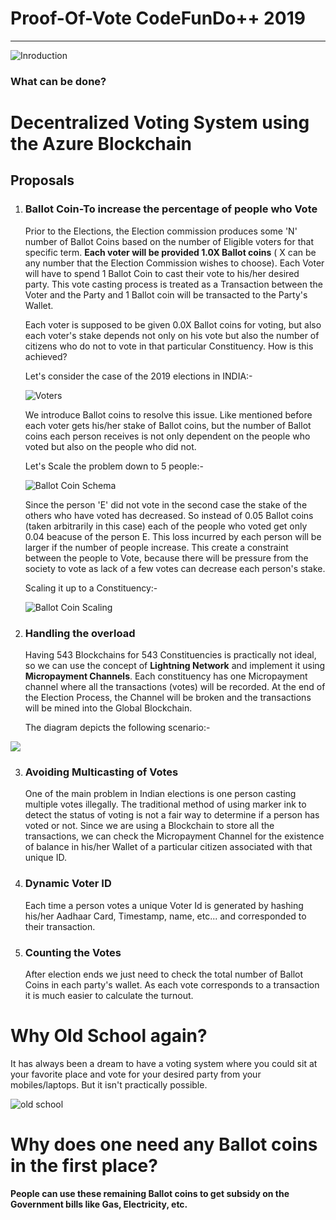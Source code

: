 # Proof-Of-Vote CodeFunDo++ 2019
<hr></hr>

![Inroduction](https://user-images.githubusercontent.com/44934630/61998454-0844f800-b0ce-11e9-8dc3-856ea4d8d8d3.png)

<h3>What can be done?</h3>

<h1>Decentralized Voting System using the Azure Blockchain</h1>

<h2>Proposals</h2>

1. <h3>Ballot Coin-To increase the percentage of people who Vote</h3>
 
     Prior to the Elections, the Election commission produces some 'N' number of Ballot Coins based on the number of Eligible
     voters for that specific term. <b>Each voter will be provided 1.0X Ballot coins</b> ( X can be any number that the Election 
     Commission wishes to choose). Each Voter will have to spend 1 Ballot Coin to cast their vote to his/her desired party. 
     This vote casting process is treated as a Transaction between the Voter and the Party and 1 Ballot coin will be 
     transacted to the Party's Wallet.
     
     Each voter is supposed to be given 0.0X Ballot coins for voting, but also each voter's stake depends not only on his vote but also 
     the number of citizens who do not to vote in that particular Constituency. How is this achieved?
     
     Let's consider the case of the 2019 elections in INDIA:-
     
     ![Voters](https://user-images.githubusercontent.com/44934630/61799146-2dc0d000-ae48-11e9-8cb0-a749c41fefc0.png)
     
     We introduce Ballot coins to resolve this issue. Like mentioned before each voter gets his/her stake of Ballot coins, 
     but the number of Ballot coins each person receives is not only dependent on the people who voted but also on the people 
     who did not.
     
     Let's Scale the problem down to 5 people:-
     
     ![Ballot Coin Schema](https://user-images.githubusercontent.com/44934630/61800748-39fa5c80-ae4b-11e9-8634-d763cdcd7769.png)

     Since the person 'E' did not vote in the second case the stake of the others who have voted has decreased. So instead
     of 0.05 Ballot coins (taken arbitrarily in this case) each of the people who voted get only 0.04 beacuse of the person 
     E. This loss incurred by each person will be larger if the number of people increase. This create a constraint between 
     the people to Vote, because there will be pressure from the society to vote as lack of a few votes can decrease each 
     person's stake. 
     
     Scaling it up to a Constituency:-
     
     ![Ballot Coin Scaling](https://user-images.githubusercontent.com/44934630/61804518-a5dfc380-ae51-11e9-86bb-588befe5105f.png)
 
2. <h3>Handling the overload</h3>

   Having 543 Blockchains for 543 Constituencies is practically not ideal, so we can use the concept of <b>Lightning Network</b> and implement it 
   using <b>Micropayment Channels</b>. Each constituency has one Micropayment channel where all the transactions (votes) will be recorded.
   At the end of the Election Process, the Channel will be broken and the transactions will be mined into the Global Blockchain.
   
   The diagram depicts the following scenario:-

<img src="https://user-images.githubusercontent.com/44934630/61872969-4ee5f700-af02-11e9-88eb-a4301f750150.png"/>

3. <h3>Avoiding Multicasting of Votes</h3>
 
    One of the main problem in Indian elections is one person casting multiple votes illegally. The traditional method of using marker
    ink to detect the status of voting is not a fair way to determine if a person has voted or not. Since we are using a Blockchain 
    to store all the transactions, we can check the Micropayment Channel for the existence of balance in his/her Wallet of a particular citizen associated with that 
    unique ID.

4. <h3>Dynamic Voter ID</h3>

   Each time a person votes a unique Voter Id is generated by hashing his/her Aadhaar Card, Timestamp, name, etc... and corresponded to their transaction.


5. <h3>Counting the Votes</h3>

   After election ends we just need to check the total number of Ballot Coins in each party's wallet. As each vote corresponds to a transaction it is much easier to calculate the turnout.


<h1>Why Old School again?</h1>
    
  It has always been a dream to have a voting system where you could sit at your favorite place and vote for your desired party from your mobiles/laptops. But it isn't practically possible.

![old school](https://user-images.githubusercontent.com/44934630/61998458-1430ba00-b0ce-11e9-975d-d91635db1362.png)
  
<h1>Why does one need any Ballot coins in the first place?</h1>

   <b>People can use these remaining Ballot coins to get subsidy on the Government bills like Gas, Electricity, etc.</b>
